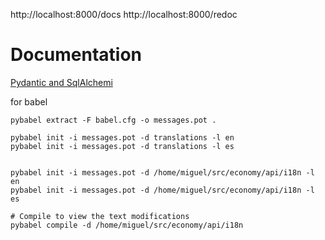 http://localhost:8000/docs
http://localhost:8000/redoc

# Documentation

[Pydantic and SqlAlchemi](https://medium.com/@melthaw/using-pydantic-for-data-validation-with-sqlalchemy-b15e4497cfb4)

for babel

```
pybabel extract -F babel.cfg -o messages.pot .

pybabel init -i messages.pot -d translations -l en
pybabel init -i messages.pot -d translations -l es


pybabel init -i messages.pot -d /home/miguel/src/economy/api/i18n -l en
pybabel init -i messages.pot -d /home/miguel/src/economy/api/i18n -l es

# Compile to view the text modifications
pybabel compile -d /home/miguel/src/economy/api/i18n

```